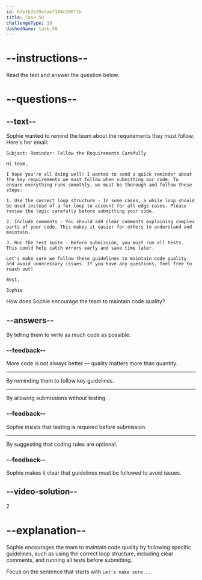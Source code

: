```yaml
---
id: 67efb7e39a3ae7184c508f1b
title: Task 50
challengeType: 19
dashedName: task-50
---
```


<!-- READING -->

# --instructions--

Read the text and answer the question below.

# --questions--

## --text--

Sophie wanted to remind the team about the requirements they must follow. Here's her email:

`Subject: Reminder: Follow the Requirements Carefully`

`Hi team,`

`I hope you're all doing well! I wanted to send a quick reminder about the key requirements we must follow when submitting our code. To ensure everything runs smoothly, we must be thorough and follow these steps:`

`1. Use the correct loop structure - In some cases, a while loop should be used instead of a for loop to account for all edge cases. Please review the logic carefully before submitting your code.`

`2. Include comments - You should add clear comments explaining complex parts of your code. This makes it easier for others to understand and maintain.`

`3. Run the test suite - Before submission, you must run all tests. This could help catch errors early and save time later.`

`Let's make sure we follow these guidelines to maintain code quality and avoid unnecessary issues. If you have any questions, feel free to reach out!`

`Best,`

`Sophie`

How does Sophie encourage the team to maintain code quality?

## --answers--

By telling them to write as much code as possible.

### --feedback--

More code is not always better — quality matters more than quantity.

---

By reminding them to follow key guidelines.

---

By allowing submissions without testing.

### --feedback--

Sophie insists that testing is required before submission.

---

By suggesting that coding rules are optional.

### --feedback--

Sophie makes it clear that guidelines must be followed to avoid issues.

## --video-solution--

2

# --explanation--

Sophie encourages the team to maintain code quality by following specific guidelines, such as using the correct loop structure, including clear comments, and running all tests before submitting.

Focus on the sentence that starts with `Let's make sure...`.
